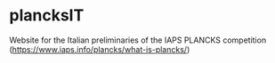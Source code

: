 # plancksIT
Website for the Italian preliminaries of the IAPS PLANCKS competition (https://www.iaps.info/plancks/what-is-plancks/)
